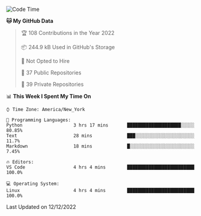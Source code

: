 <!--START_SECTION:waka-->
![Code Time](http://img.shields.io/badge/Code%20Time-117%20hrs%2033%20mins-blue)

**🐱 My GitHub Data** 

> 🏆 108 Contributions in the Year 2022
 > 
> 📦 244.9 kB Used in GitHub's Storage 
 > 
> 🚫 Not Opted to Hire
 > 
> 📜 37 Public Repositories 
 > 
> 🔑 39 Private Repositories  
 > 
📊 **This Week I Spent My Time On** 

```text
⌚︎ Time Zone: America/New_York

💬 Programming Languages: 
Python                   3 hrs 17 mins       ████████████████████░░░░░   80.85% 
Text                     28 mins             ███░░░░░░░░░░░░░░░░░░░░░░   11.7% 
Markdown                 18 mins             █░░░░░░░░░░░░░░░░░░░░░░░░   7.45%

🔥 Editors: 
VS Code                  4 hrs 4 mins        █████████████████████████   100.0%

💻 Operating System: 
Linux                    4 hrs 4 mins        █████████████████████████   100.0%

```


 Last Updated on 12/12/2022
<!--END_SECTION:waka-->